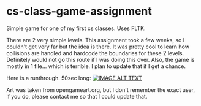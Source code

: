 # cs-class-game-assignment
Simple game for one of my first cs classes. Uses FLTK.

There are 2 very simple levels. This assignment took a few weeks, so I couldn't get very far but the idea is there. It was pretty cool to learn how collisions are handled and hardcode the boundaries for these 2 levels. Definitely would not go this route if I was doing this over. Also, the game is mostly in 1 file... which is terrible. I plan to update that if I get a chance.
 
Here is a runthrough. 50sec long:
[![IMAGE ALT TEXT](http://img.youtube.com/vi/2h_93ZBxj0M/0.jpg)](http://www.youtube.com/watch?v=2h_93ZBxj0M "Simple C++ Game")

Art was taken from opengameart.org, but I don't remember the exact user, if you do, please contact me so that I could update that.
